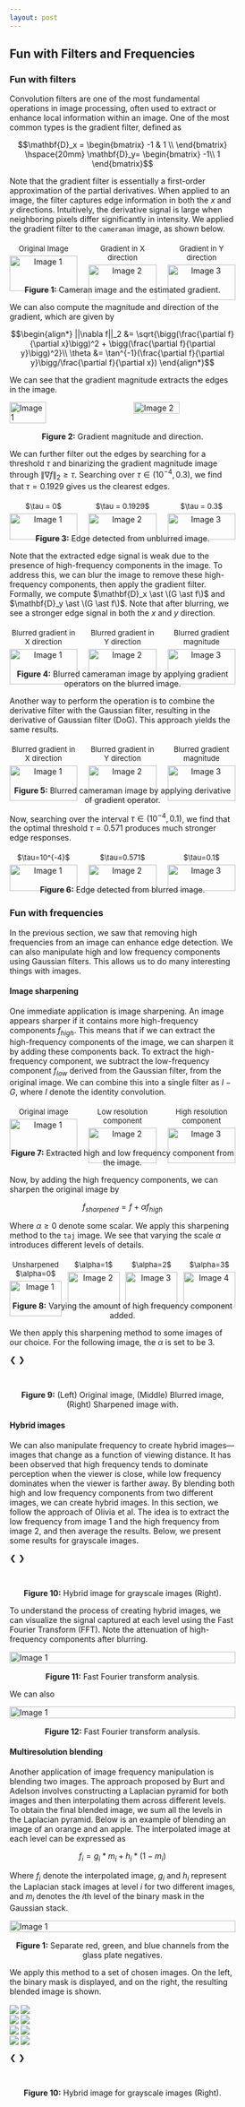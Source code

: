 ```yaml
---
layout: post
---
```


## Fun with Filters and Frequencies

### Fun with filters

Convolution filters are one of the most fundamental operations in image processing, often used to extract or enhance local information within an image. One of the most common types is the gradient filter, defined as

$$\mathbf{D}_x = \begin{bmatrix} -1 & 1 \\
\end{bmatrix} \hspace{20mm} \mathbf{D}_y= \begin{bmatrix}
-1\\
1
\end{bmatrix}$$

Note that the gradient filter is essentially a first-order approximation of the partial derivatives. When applied to an image, the filter captures edge information in both the $x$ and $y$ directions. Intuitively, the derivative signal is large when neighboring pixels differ significantly in intensity. We applied the gradient filter to the `cameraman` image, as shown below. 

<div style="display: flex; justify-content: space-between;">
  <div style="text-align: center; width: 30%;">
    <p style="font-size: small; margin: 5px 0;">Original Image</p>
    <img src="{{ site.baseurl }}/assets/proj2_images/cameraman.jpg" alt="Image 1" style="width: 100%; height: auto;">
  </div>
  <div style="text-align: center; width: 30%;">
    <p style="font-size: small; margin: 5px 0;">Gradient in X direction</p>
    <img src="{{ site.baseurl }}/assets/proj2_images/cameraman_grad_x.jpg" alt="Image 2" style="width: 100%; height: auto;">
  </div>
  <div style="text-align: center; width: 30%;">
    <p style="font-size: small; margin: 5px 0;">Gradient in Y direction</p>
    <img src="{{ site.baseurl }}/assets/proj2_images/cameraman_grad_y.jpg" alt="Image 3" style="width: 100%; height: auto;">
  </div>
</div>
<p style="text-align: center; margin-top: 15px;"><strong>Figure 1:</strong> Cameran image and the estimated gradient.</p>

We can also compute the magnitude and direction of the gradient, which are given by

$$\begin{align*}
||\nabla f||_2 &= \sqrt{\bigg(\frac{\partial f}{\partial x}\bigg)^2 + \bigg(\frac{\partial f}{\partial y}\bigg)^2}\\
\theta &= \tan^{-1}(\frac{\partial f}{\partial y}\bigg/\frac{\partial f}{\partial x})
\end{align*}$$

We can see that the gradient magnitude extracts the edges in the image.

<div style="display: flex; justify-content: space-between;">
  <img src="{{ site.baseurl }}/assets/proj2_images/cameraman_magnitude.jpg" alt="Image 1" style="width: 40%; height: auto;">
  <img src="{{ site.baseurl }}/assets/proj2_images/cameraman_grad_dir.jpg" alt="Image 2" style="width: 45%; height: auto;">
</div>
<p style="text-align: center; margin-top: 15px;"><strong>Figure 2:</strong> Gradient magnitude and direction.</p>

We can further filter out the edges by searching for a threshold $\tau$ and binarizing the gradient magnitude image through $\|\nabla f\|_2 \geq \tau$. Searching over $\tau \in (10^{-4}, 0.3)$, we find that $\tau = 0.1929$ gives us the clearest edges. 

<div style="display: flex; justify-content: space-between;">
  <div style="text-align: center; width: 30%;">
    <p style="font-size: small; margin: 5px 0;"> $\tau = 0$ </p>
    <img src="{{ site.baseurl }}/assets/proj2_images/cameraman_unblurred_0.jpg" alt="Image 1" style="width: 100%; height: auto;">
  </div>
  <div style="text-align: center; width: 30%;">
    <p style="font-size: small; margin: 5px 0;"> $\tau = 0.1929$ </p>
    <img src="{{ site.baseurl }}/assets/proj2_images/cameraman_unblurred_1.jpg" alt="Image 2" style="width: 100%; height: auto;">
  </div>
  <div style="text-align: center; width: 30%;">
    <p style="font-size: small; margin: 5px 0;"> $\tau = 0.3$ </p>
    <img src="{{ site.baseurl }}/assets/proj2_images/cameraman_unblurred_2.jpg" alt="Image 3" style="width: 100%; height: auto;">
  </div>
</div>
<p style="text-align: center; margin-top: 15px;"><strong>Figure 3:</strong> Edge detected from unblurred image.</p>

Note that the extracted edge signal is weak due to the presence of high-frequency components in the image. To address this, we can blur the image to remove these high-frequency components, then apply the gradient filter. Formally, we compute $\mathbf{D}_x \ast \(G \ast f\)$ and $\mathbf{D}_y \ast \(G \ast f\)$. Note that after blurring, we see a stronger edge signal in both the $x$ and $y$ direction. 

<div style="display: flex; justify-content: space-between;">
  <div style="text-align: center; width: 30%;">
    <p style="font-size: small; margin: 5px 0;"> Blurred gradient in X direction </p>
    <img src="{{ site.baseurl }}/assets/proj2_images/cameraman_grad_blurred_x.jpg" alt="Image 1" style="width: 100%; height: auto;">
  </div>
  <div style="text-align: center; width: 30%;">
    <p style="font-size: small; margin: 5px 0;"> Blurred gradient in Y direction </p>
    <img src="{{ site.baseurl }}/assets/proj2_images/cameraman_grad_blurred_y.jpg" alt="Image 2" style="width: 100%; height: auto;">
  </div>
  <div style="text-align: center; width: 30%;">
    <p style="font-size: small; margin: 5px 0;"> Blurred gradient magnitude </p>
    <img src="{{ site.baseurl }}/assets/proj2_images/cameraman_blurred_magnitude.jpg" alt="Image 3" style="width: 100%; height: auto;">
  </div>
</div>
<p style="text-align: center; margin-top: 15px;"><strong>Figure 4:</strong> Blurred cameraman image by applying gradient operators on the blurred image.</p>

Another way to perform the operation is to combine the derivative filter with the Gaussian filter, resulting in the derivative of Gaussian filter (DoG). This approach yields the same results.

<div style="display: flex; justify-content: space-between;">
  <div style="text-align: center; width: 30%;">
    <p style="font-size: small; margin: 5px 0;"> Blurred gradient in X direction </p>
    <img src="{{ site.baseurl }}/assets/proj2_images/cameraman_grad_blurred_dog_x.jpg" alt="Image 1" style="width: 100%; height: auto;">
  </div>
  <div style="text-align: center; width: 30%;">
    <p style="font-size: small; margin: 5px 0;"> Blurred gradient in Y direction </p>
    <img src="{{ site.baseurl }}/assets/proj2_images/cameraman_grad_blurred_dog_y.jpg" alt="Image 2" style="width: 100%; height: auto;">
  </div>
  <div style="text-align: center; width: 30%;">
    <p style="font-size: small; margin: 5px 0;"> Blurred gradient magnitude </p>
    <img src="{{ site.baseurl }}/assets/proj2_images/cameraman_blurred_dog_magnitude.jpg" alt="Image 3" style="width: 100%; height: auto;">
  </div>
</div>
<p style="text-align: center; margin-top: 15px;"><strong>Figure 5:</strong> Blurred cameraman image by applying derivative of gradient operator.</p>

Now, searching over the interval $\tau \in (10^{-4}, 0.1)$, we find that the optimal threshold $\tau=0.571$ produces much stronger edge responses.

<div style="display: flex; justify-content: space-between;">
  <div style="text-align: center; width: 30%;">
    <p style="font-size: small; margin: 5px 0;"> $\tau=10^{-4}$ </p>
    <img src="{{ site.baseurl }}/assets/proj2_images/cameraman_blurred_0.jpg" alt="Image 1" style="width: 100%; height: auto;">
  </div>
  <div style="text-align: center; width: 30%;">
    <p style="font-size: small; margin: 5px 0;"> $\tau=0.571$ </p>
    <img src="{{ site.baseurl }}/assets/proj2_images/cameraman_blurred_1.jpg" alt="Image 2" style="width: 100%; height: auto;">
  </div>
  <div style="text-align: center; width: 30%;">
    <p style="font-size: small; margin: 5px 0;"> $\tau=0.1$ </p>
    <img src="{{ site.baseurl }}/assets/proj2_images/cameraman_blurred_2.jpg" alt="Image 3" style="width: 100%; height: auto;">
  </div>
</div>
<p style="text-align: center; margin-top: 15px;"><strong>Figure 6:</strong> Edge detected from blurred image.</p>

### Fun with frequencies

In the previous section, we saw that removing high frequencies from an image can enhance edge detection. We can also manipulate high and low frequency components using Gaussian filters. This allows us to do many interesting things with images.

#### Image sharpening

One immediate application is image sharpening. An image appears sharper if it contains more high-frequency components $f_{high}$. This means that if we can extract the high-frequency components of the image, we can sharpen it by adding these components back. To extract the high-frequency component, we subtract the low-frequency component $f_{low}$ derived from the Gaussian filter, from the original image. We can combine this into a single filter as $I - G$, where $I$ denote the identity convolution.

<div style="display: flex; justify-content: space-between;">
  <div style="text-align: center; width: 30%;">
    <p style="font-size: small; margin: 5px 0;">Original image</p>
    <img src="{{ site.baseurl }}/assets/proj2_images/taj.jpg" alt="Image 1" style="width: 100%; height: auto;">
  </div>
  <div style="text-align: center; width: 30%;">
    <p style="font-size: small; margin: 5px 0;">Low resolution component</p>
    <img src="{{ site.baseurl }}/assets/proj2_images/taj_low_freq.jpg" alt="Image 2" style="width: 100%; height: auto;">
  </div>
  <div style="text-align: center; width: 30%;">
    <p style="font-size: small; margin: 5px 0;">High resolution component</p>
    <img src="{{ site.baseurl }}/assets/proj2_images/tag_high_freq.jpg" alt="Image 3" style="width: 100%; height: auto;">
  </div>
</div>
<p style="text-align: center; margin-top: 15px;"><strong>Figure 7:</strong> Extracted high and low frequency component from the image.</p>

Now, by adding the high frequency components, we can sharpen the original image by 

$$f_{sharpened} = f + \alpha f_{high}$$

Where $\alpha\geq 0$ denote some scalar. We apply this sharpening method to the `taj` image. We see that varying the scale $\alpha$ introduces different levels of details. 

<div style="display: flex; justify-content: space-between;">
  <div style="text-align: center; width: 23%;">
    <p style="font-size: small; margin: 5px 0;">Unsharpened $\alpha=0$</p>
    <img src="{{ site.baseurl }}/assets/proj2_images/taj_enhanced_0.jpg" alt="Image 1" style="width: 100%; height: auto;">
  </div>
  <div style="text-align: center; width: 23%;">
    <p style="font-size: small; margin: 5px 0;">$\alpha=1$</p>
    <img src="{{ site.baseurl }}/assets/proj2_images/taj_enhanced_1.jpg" alt="Image 2" style="width: 100%; height: auto;">
  </div>
  <div style="text-align: center; width: 23%;">
    <p style="font-size: small; margin: 5px 0;">$\alpha=2$</p>
    <img src="{{ site.baseurl }}/assets/proj2_images/taj_enhanced_2.jpg" alt="Image 3" style="width: 100%; height: auto;">
  </div>
  <div style="text-align: center; width: 23%;">
    <p style="font-size: small; margin: 5px 0;">$\alpha=3$</p>
    <img src="{{ site.baseurl }}/assets/proj2_images/taj_enhanced_3.jpg" alt="Image 4" style="width: 100%; height: auto;">
  </div>
</div>
<p style="text-align: center; margin-top: 15px;"><strong>Figure 8:</strong> Varying the amount of high frequency component added.</p>

We then apply this sharpening method to some images of our choice. For the following image, the $\alpha$ is set to be $3$. 

<head>
<meta name="viewport" content="width=device-width, initial-scale=1">
<style>
* {box-sizing: border-box}
.mySlides1 {display: none}
.mySlides2 {display: none}
img {vertical-align: middle;}

/* Slideshow container */
.slideshow-container {
  max-width: 1000px;
  position: relative;
  margin: auto;
}

/* Container for side-by-side images */
.image-container {
  display: flex;                /* Use flexbox to arrange images side by side */
  justify-content: space-between; /* Ensure equal space between images */
  align-items: center;          /* Center images vertically if they have different heights */
}

.side-by-side-image {
  width: 32%;                   /* Adjust width to fit three images (less than 33.33%) */
  height: auto;                 /* Maintain aspect ratio */
  border: 2px solid #ccc;       /* Border around each image */
  box-sizing: border-box;       /* Include border in width calculation */
  margin-right: 1%;             /* Add small spacing between images */
}

/* Style for each side-by-side image */
.side-by-side-image-two {
  width: 48%;                   /* Adjust width as needed (less than 50% to fit both images in one row) */
  height: auto;                 /* Maintain aspect ratio */
  border: 2px solid #ccc;       /* Border around each image */
  box-sizing: border-box;       /* Include border in width calculation */
}


.side-by-side-image-four {
  width: 23%;                   /* Adjust width to fit four images */
  height: auto;                 /* Maintain aspect ratio */
  border: 2px solid #ccc;       /* Border around each image */
  box-sizing: border-box;       /* Include border in width calculation */
  margin-right: 1%;             /* Add small spacing between images */
}


/* Next & previous buttons */
.prev, .next {
  cursor: pointer;
  position: absolute;
  top: 50%;
  width: auto;
  padding: 16px;
  margin-top: -22px;
  color: white;
  font-weight: bold;
  font-size: 18px;
  transition: 0.6s ease;
  border-radius: 0 3px 3px 0;
  user-select: none;
}

/* Position the "next button" to the right */
.next {
  right: 0;
  border-radius: 3px 0 0 3px;
}

/* On hover, add a black background color with a little bit see-through */
.prev:hover, .next:hover {
  background-color: rgba(0,0,0,0.8);
}

/* The dots/bullets/indicators */
.dot1 {
  cursor: pointer;
  height: 15px;
  width: 15px;
  margin: 0 2px;
  background-color: #bbb;
  border-radius: 50%;
  display: inline-block;
  transition: background-color 0.6s ease;
}

.dot2 {
  cursor: pointer;
  height: 15px;
  width: 15px;
  margin: 0 2px;
  background-color: #bbb;
  border-radius: 50%;
  display: inline-block;
  transition: background-color 0.6s ease;
}

.dot3 {
  cursor: pointer;
  height: 15px;
  width: 15px;
  margin: 0 2px;
  background-color: #bbb;
  border-radius: 50%;
  display: inline-block;
  transition: background-color 0.6s ease;
}

.active, .dot:hover {
  background-color: #717171;
}

/* Fading animation */
.fade {
  animation-name: fade;
  animation-duration: 1.5s;
}

@keyframes fade {
  from {opacity: .4} 
  to {opacity: 1}
}
</style>
</head>

<div class="slideshow-container">

  <div class="mySlides1">
    <div class="image-container">
      <img src="{{ site.baseurl }}/assets/proj2_images/corgi.jpg" class="side-by-side-image">
      <img src="{{ site.baseurl }}/assets/proj2_images/corgi_blurred.jpg" class="side-by-side-image">
      <img src="{{ site.baseurl }}/assets/proj2_images/corgi_sharpened.jpg" class="side-by-side-image">
    </div>
  </div>

  <div class="mySlides1">
    <div class="image-container">
      <img src="{{ site.baseurl }}/assets/proj2_images/old.jpg" class="side-by-side-image">
      <img src="{{ site.baseurl }}/assets/proj2_images/old_blurred.jpg" class="side-by-side-image">
      <img src="{{ site.baseurl }}/assets/proj2_images/old_sharpened.jpg" class="side-by-side-image">
    </div>
  </div>

  <div class="mySlides1">
    <div class="image-container">
      <img src="{{ site.baseurl }}/assets/proj2_images/night.jpg" class="side-by-side-image">
      <img src="{{ site.baseurl }}/assets/proj2_images/night_blurred.jpg" class="side-by-side-image">
      <img src="{{ site.baseurl }}/assets/proj2_images/night_sharpened.jpg" class="side-by-side-image">
    </div>
  </div>

  <div class="mySlides1">
    <div class="image-container">
      <img src="{{ site.baseurl }}/assets/proj2_images/cell.jpg" class="side-by-side-image">
      <img src="{{ site.baseurl }}/assets/proj2_images/cell_blurred.jpg" class="side-by-side-image">
      <img src="{{ site.baseurl }}/assets/proj2_images/cell_sharpened.jpg" class="side-by-side-image">
    </div>
  </div>

  <div class="mySlides1">
    <div class="image-container">
      <img src="{{ site.baseurl }}/assets/proj2_images/sculpture.jpg" class="side-by-side-image">
      <img src="{{ site.baseurl }}/assets/proj2_images/sculpture_blurred.jpg" class="side-by-side-image">
      <img src="{{ site.baseurl }}/assets/proj2_images/sculpture_sharpened.jpg" class="side-by-side-image">
    </div>
  </div>

  <a class="prev" onclick="plusSlides(-1, 0)">❮</a>
  <a class="next" onclick="plusSlides(1, 0)">❯</a>

</div>
<br>

<div style="text-align:center">
  <span class="dot1" onclick="currentSlide(1, 0)"></span> 
  <span class="dot1" onclick="currentSlide(2, 0)"></span> 
  <span class="dot1" onclick="currentSlide(3, 0)"></span> 
  <span class="dot1" onclick="currentSlide(4, 0)"></span> 
  <span class="dot1" onclick="currentSlide(5, 0)"></span> 
</div>
<p style="text-align: center; margin-top: 15px;"><strong>Figure 9:</strong> (Left) Original image, (Middle) Blurred image, (Right) Sharpened image with.</p>

#### Hybrid images

We can also manipulate frequency to create hybrid images—images that change as a function of viewing distance. It has been observed that high frequency tends to dominate perception when the viewer is close, while low frequency dominates when the viewer is farther away. By blending both high and low frequency components from two different images, we can create hybrid images. In this section, we follow the approach of Olivia et al. The idea is to extract the low frequency from image 1 and the high frequency from image 2, and then average the results. Below, we present some results for grayscale images.

<div class="slideshow-container">
  <div class="mySlides2">
    <div class="image-container">
      <img src="{{ site.baseurl }}/assets/proj2_images/young_self.jpg" class="side-by-side-image">
      <img src="{{ site.baseurl }}/assets/proj2_images/old_self.jpg" class="side-by-side-image">
      <img src="{{ site.baseurl }}/assets/proj2_images/young_and_old.jpg" class="side-by-side-image">
    </div>
  </div>

  <div class="mySlides2">
    <div class="image-container">
      <img src="{{ site.baseurl }}/assets/proj2_images/raccoon.jpg" class="side-by-side-image">
      <img src="{{ site.baseurl }}/assets/proj2_images/panda.jpg" class="side-by-side-image">
      <img src="{{ site.baseurl }}/assets/proj2_images/raccoon_and_panda.jpg" class="side-by-side-image">
    </div>
  </div>

  <div class="mySlides2">
    <div class="image-container">
      <img src="{{ site.baseurl }}/assets/proj2_images/isaac.jpg" class="side-by-side-image">
      <img src="{{ site.baseurl }}/assets/proj2_images/bull.jpg" class="side-by-side-image">
      <img src="{{ site.baseurl }}/assets/proj2_images/isaac_and_bull.jpg" class="side-by-side-image">
    </div>
  </div>

  <a class="prev" onclick="plusSlides(-1, 1)">❮</a>
  <a class="next" onclick="plusSlides(1, 1)">❯</a>

</div>
<br>

<div style="text-align:center">
  <span class="dot2" onclick="currentSlide(1, 1)"></span> 
  <span class="dot2" onclick="currentSlide(2, 1)"></span> 
  <span class="dot2" onclick="currentSlide(3, 1)"></span> 
</div>
<p style="text-align: center; margin-top: 15px;"><strong>Figure 10:</strong> Hybrid image for grayscale images (Right).</p>

To understand the process of creating hybrid images, we can visualize the signal captured at each level using the Fast Fourier Transform (FFT). Note the attenuation of high-frequency components after blurring.

<div style="display: flex; justify-content: center;">
  <img src="{{ site.baseurl }}/assets/proj2_images/fft.png" alt="Image 1" style="width: 100%; height: auto;">
</div>
<p style="text-align: center; margin-top: 15px;"><strong>Figure 11:</strong> Fast Fourier transform analysis.</p>

We can also

<div style="display: flex; justify-content: center;">
  <img src="{{ site.baseurl }}/assets/proj2_images/hybrid.png" alt="Image 1" style="width: 100%; height: auto;">
</div>
<p style="text-align: center; margin-top: 15px;"><strong>Figure 12:</strong> Fast Fourier transform analysis.</p>

#### Multiresolution blending

Another application of image frequency manipulation is blending two images. The approach proposed by Burt and Adelson involves constructing a Laplacian pyramid for both images and then interpolating them across different levels. To obtain the final blended image, we sum all the levels in the Laplacian pyramid. Below is an example of blending an image of an orange and an apple. The interpolated image at each level can be expressed as

$$f_{i} = g_i * m_i + h_i * (1-m_i)$$

Where $f_i$ denote the interpolated image, $g_i$ and $h_i$ represent the Laplacian stack images at level $i$ for two different images, and $m_i$ denotes the $i$th level of the binary mask in the Gaussian stack.

<div style="display: flex; justify-content: center;">
  <img src="{{ site.baseurl }}/assets/proj2_images/laplacian.png" alt="Image 1" style="width: 100%; height: auto;">
</div>
<p style="text-align: center; margin-top: 15px;"><strong>Figure 1:</strong> Separate red, green, and blue channels from the glass plate negatives.</p>

We apply this method to a set of chosen images. On the left, the binary mask is displayed, and on the right, the resulting blended image is shown.

<div class="slideshow-container">
  <div class="mySlides3">
    <div class="image-container">
      <img src="{{ site.baseurl }}/assets/proj2_images/sun_and_moon_mask.jpg" class="side-by-side-image-two">
      <img src="{{ site.baseurl }}/assets/proj2_images/sun_and_moon.jpg" class="side-by-side-image-two">
    </div>
  </div>

  <div class="mySlides3">
    <div class="image-container">
      <img src="{{ site.baseurl }}/assets/proj2_images/birdcream_mask.jpg" class="side-by-side-image-two">
      <img src="{{ site.baseurl }}/assets/proj2_images/birdcream.jpg" class="side-by-side-image-two">
    </div>
  </div>

  <div class="mySlides3">
    <div class="image-container">
      <img src="{{ site.baseurl }}/assets/proj2_images/capiger_mask.jpg" class="side-by-side-image-two">
      <img src="{{ site.baseurl }}/assets/proj2_images/capiger.jpg" class="side-by-side-image-two">
    </div>
  </div>

  <div class="mySlides3">
    <div class="image-container">
      <img src="{{ site.baseurl }}/assets/proj2_images/vincent_flower_mask.jpg" class="side-by-side-image-two">
      <img src="{{ site.baseurl }}/assets/proj2_images/vincent_flower.jpg" class="side-by-side-image-two">
    </div>
  </div>

  <a class="prev" onclick="plusSlides(-1, 2)">❮</a>
  <a class="next" onclick="plusSlides(1, 2)">❯</a>

</div>
<br>

<div style="text-align:center">
  <span class="dot3" onclick="currentSlide(1, 2)"></span> 
  <span class="dot3" onclick="currentSlide(2, 2)"></span> 
  <span class="dot3" onclick="currentSlide(3, 2)"></span> 
  <span class="dot3" onclick="currentSlide(4, 2)"></span> 
</div>
<p style="text-align: center; margin-top: 15px;"><strong>Figure 10:</strong> Hybrid image for grayscale images (Right).</p>

<script>
let slideIndex = [1, 1, 1];
let slideId = ["mySlides1", "mySlides2", "mySlides3"]
showSlides(1, 0);
showSlides(1, 1);
showSlides(1, 2);

function currentSlide(n, no) {
  showSlides(slideIndex[no] = n, no);
}

function plusSlides(n, no) {
  showSlides(slideIndex[no] += n, no);
}

function showSlides(n, no) {
  let i;
  let slides = document.getElementsByClassName(slideId[no]);
  let dots = document.getElementsByClassName("dot" + (no + 1)); // Assuming you have separate dot classes for each slider
  
  if (n > slides.length) {slideIndex[no] = 1}    
  if (n < 1) {slideIndex[no] = slides.length}
  
  // Hide all slides for the specific slider
  for (i = 0; i < slides.length; i++) {
    slides[i].style.display = "none";  
  }
  
  // Remove "active" class from all dots for the specific slider
  for (i = 0; i < dots.length; i++) {
    dots[i].className = dots[i].className.replace(" active", "");
  }
  slides[slideIndex[no] - 1].style.display = "block";  
  dots[slideIndex[no] - 1].className += " active";
}
</script>






